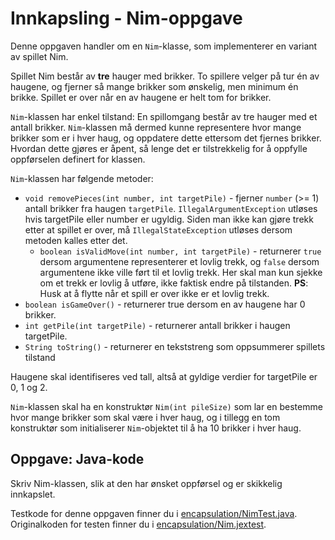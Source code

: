 # Innkapsling - Nim-oppgave

Denne oppgaven handler om en `Nim`-klasse, som implementerer en variant av spillet Nim.

Spillet Nim består av **tre** hauger med brikker. To spillere velger på tur én av haugene, og fjerner så mange brikker som ønskelig, men minimum én brikke. Spillet er over når en av haugene er helt tom for brikker.

`Nim`-klassen har enkel tilstand: En spillomgang består av tre hauger med et antall brikker. `Nim`-klassen må dermed kunne representere hvor mange brikker som er i hver haug, og oppdatere dette ettersom det fjernes brikker. Hvordan dette gjøres er åpent, så lenge det er tilstrekkelig for å oppfylle oppførselen definert for klassen.

`Nim`-klassen har følgende metoder:

- `void removePieces(int number, int targetPile)` - fjerner `number` (>= 1) antall brikker fra haugen `targetPile`. `IllegalArgumentException` utløses hvis targetPile eller number er ugyldig. Siden man ikke kan gjøre trekk etter at spillet er over, må `IllegalStateException` utløses dersom metoden kalles etter det.
  - `boolean isValidMove(int number, int targetPile)` - returnerer `true` dersom argumentene representerer et lovlig trekk, og `false` dersom argumentene ikke ville ført til et lovlig trekk. Her skal man kun sjekke om et trekk er lovlig å utføre, ikke faktisk endre på tilstanden. **PS**: Husk at å flytte når et spill er over ikke er et lovlig trekk.
- `boolean isGameOver()` - returnerer true dersom en av haugene har 0 brikker.
- `int getPile(int targetPile)` - returnerer antall brikker i haugen targetPile.
- `String toString()` - returnerer en tekststreng som oppsummerer spillets tilstand

Haugene skal identifiseres ved tall, altså at gyldige verdier for targetPile er 0, 1 og 2.

`Nim`-klassen skal ha en konstruktør `Nim(int pileSize)` som lar en bestemme hvor mange brikker som skal være i hver haug, og i tillegg en tom konstruktør som initialiserer `Nim`-objektet til å ha 10 brikker i hver haug.

## Oppgave: Java-kode

Skriv Nim-klassen, slik at den har ønsket oppførsel og er skikkelig innkapslet.

Testkode for denne oppgaven finner du i [encapsulation/NimTest.java](../../tests/encapsulation/NimTest.java). Originalkoden for testen finner du i [encapsulation/Nim.jextest](../../tests/encapsulation/Nim.jextest).
